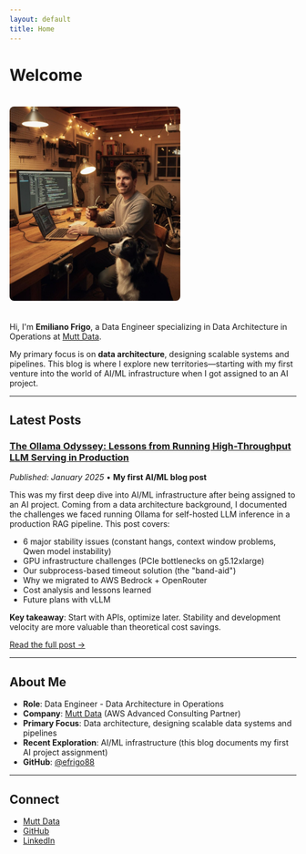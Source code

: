 ```yaml
---
layout: default
title: Home
---
```


# Welcome

<img src="/assets/images/me.png" alt="Emiliano Frigo" style="max-width: 300px; border-radius: 8px; margin: 20px 0;">

Hi, I'm **Emiliano Frigo**, a Data Engineer specializing in Data Architecture in Operations at [Mutt Data](https://www.muttdata.ai/).

My primary focus is on **data architecture**, designing scalable systems and pipelines. This blog is where I explore new territories—starting with my first venture into the world of AI/ML infrastructure when I got assigned to an AI project.

---

## Latest Posts

### [The Ollama Odyssey: Lessons from Running High-Throughput LLM Serving in Production](ollama-infrastructure-challenges.html)

*Published: January 2025* • **My first AI/ML blog post**

This was my first deep dive into AI/ML infrastructure after being assigned to an AI project. Coming from a data architecture background, I documented the challenges we faced running Ollama for self-hosted LLM inference in a production RAG pipeline. This post covers:

- 6 major stability issues (constant hangs, context window problems, Qwen model instability)
- GPU infrastructure challenges (PCIe bottlenecks on g5.12xlarge)
- Our subprocess-based timeout solution (the "band-aid")
- Why we migrated to AWS Bedrock + OpenRouter
- Cost analysis and lessons learned
- Future plans with vLLM

**Key takeaway**: Start with APIs, optimize later. Stability and development velocity are more valuable than theoretical cost savings.

[Read the full post →](ollama-infrastructure-challenges.html)

---

## About Me

- **Role**: Data Engineer - Data Architecture in Operations
- **Company**: [Mutt Data](https://www.muttdata.ai/) (AWS Advanced Consulting Partner)
- **Primary Focus**: Data architecture, designing scalable data systems and pipelines
- **Recent Exploration**: AI/ML infrastructure (this blog documents my first AI project assignment)
- **GitHub**: [@efrigo88](https://github.com/efrigo88)

---

## Connect

- [Mutt Data](https://www.muttdata.ai/)
- [GitHub](https://github.com/efrigo88)
- [LinkedIn](https://www.linkedin.com/in/emiliano-frigo-17222733)
